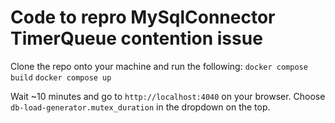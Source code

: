 # Code to repro MySqlConnector TimerQueue contention issue

Clone the repo onto your machine and run the following:
`docker compose build`
`docker compose up`

Wait ~10 minutes and go to `http://localhost:4040` on your browser. Choose `db-load-generator.mutex_duration` in 
the dropdown on the top.